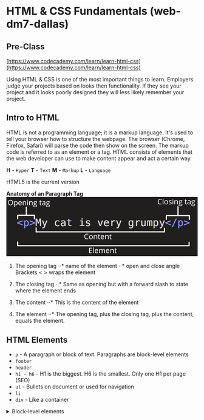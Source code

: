# HTML &amp; CSS Fundamentals (web-dm7-dallas)


## Pre-Class
[https://www.codecademy.com/learn/learn-html-css](https://www.codecademy.com/learn/learn-html-css)

Using HTML & CSS is one of the most important things to learn. Employers judge your projects based on looks then functionality. If they see your project and it looks poorly designed they will less likely remember your project.

## Intro to HTML
HTML is not a programming language; it is a markup language. It's used to tell your browser how to structure the webpage. The browser (Chrome, Firefox, Safari) will parse the code then show on the screen. The markup code is referred to as an element or a tag.
HTML consists of elements that the web developer can use to make content appear and act a certain way.


**H** - `Hyper`
**T** - `Text`
**M** - `Markup`
**L** - `Language`

HTML5 is the current version

**Anatomy of an Paragraph Tag**
![alt tag](https://raw.githubusercontent.com/McKmillions/web-dm7-dallas_html-css_fundamentals/master/img/anatomy-of-an-paragraph-element.png)

1. The opening tag
⋅⋅* name of the element
⋅⋅* open and close angle Brackets < > wraps the element

2. The closing tag
⋅⋅* Same as opening but with a forward slash to state where the element ends

3. The content
⋅⋅* This is the content of the element

4. The element
⋅⋅* The opening tag, plus the closing tag, plus the content, equals the element.



## HTML Elements
* `p` - A paragraph or block of text. Paragraphs are block-level elements
* `footer`
* `header`
* `h1 - h6` - H1 is the biggest. H6 is the smallest. Only one H1 per page (SEO)
* `ul` - Bullets on document or used for navigation
* `li`
* `div` - Like a container

<details>
<summary>Block-level elements</summary>
HTML elements are usually either "block-level" elements or "inline" elements. A block-level element occupies the entire space of its parent element (container), thereby creating a "block." Browsers typically display the block-level element with a newline both before and after the element. You can visualize them as a stack of boxes.

<address> - Contact information.
<article> - Article content.
<aside> - Aside content.
<blockquote> - Long ("block") quotation.
<canvas> - Drawing canvas.
<dd> - Describes a term in a description list.
<div> - Document division.
<dl> - Description list.
<dt> - Description list term.
<fieldset> - Field set label.
<figcaption> - Figure caption.
<figure> - Groups media content with a caption (see <figcaption>).
<footer> - Section or page footer.
<form> - Input form.
<h1>, <h2>, <h3>, <h4>, <h5>, <h6> - Heading levels 1-6.
<header> - Section or page header.
<hgroup> - Groups header information.
<hr> - Horizontal rule (dividing line).
<li> - List item.
<main> - Contains the central content unique to this document.
<nav> - Contains navigation links.
<noscript> - Content to use if scripting is not supported or turned off.
<ol> - Ordered list.
<output> - Form output.
<p> - Paragraph.
<pre> - Preformatted text.
<section> - Section of a web page.
<table> - Table.
<tfoot> - Table footer.
<ul> - Unordered list.
<video> - Video player.
</details>

<details>
<summary>Inline elements</summary>
An inline element occupies only the space bounded by the tags that define the inline element. By default, inline elements do not begin with new line.

<a> - Anchor.
<b> - Boldface.
<big> - Makes text one font size bigger.
<i> - Italicize.
<small> - Makes text one font size smaller.
<tt> - Displays text in browser's default monotype font.
<abbr> - Abbreviation.
<cite> - Reference to a creative work.
<code> - Fragment of computer code.
<dfn> - Defining instance of a term.
<em> - Text that has stress emphasis.
<kbd> - User Input
<strong> - Gives text strong importance, and is typically displayed in bold.
<samp> - Element intended to identify sample output from a computer program.
<time> - Represents either a time on a 24-hour clock or a precise date in the Gregorian calendar
<var> - A variable in a mathematical expression or a programming context.
<bdo> - (bidirectional override) is used to override the current directionality of text.
<br> - Produces a line break in text (carriage-return).
<img> - Image in the document.
<map> - Defines an image map (a clickable link area).
<object> - External resource.
<q> - Indicates that the enclosed text is a short inline quotation.
<script> - Used to embed or reference an executable script.
<span> - A generic inline container for phrasing content. Used to group elements for styling.
<sub> - A span of text that should be displayed, lower, and often smaller, than the main span of text.
<sup> - A span of text that should be displayed, higher, and often smaller, than the main span of text.
<button> - Clickable button.
<input> - Used to create interactive controls for web-based forms in order to accept data from the user.
<label> - Caption for an item in a user interface.
<select> - A control that provides a menu of options.
<textarea> - Multi-line plain-text editing control.
</details>

An example of some of the above elements:
```html
<div class="section">
	<div class="header">
		<h1>I'm a Header</h1>
	</div>
	<div>
		<h1> Heading h1 </h1>
		<h2> Heading h2 </h2>
		<h3> Heading h3 </h3>
		<h4> Heading h4 </h4>
		<h5> Heading h5 </h5>
		<h6> Heading h6 </h6>
		<p> Paragraph : This is a paragraph </p>
		<ul>
			<li> List Item </li>
			<li> List Item </li>
			<li> List Item </li>
		</ul>
	</div>
</div>
```
But this way has a bunch of div's and can be harder to read

You can increase the readability of the html by using section tags.
```html
<section>
	<header> I'm a Header </header>
	<div>
		<h1> Heading h1 </h1>
		<h2> Heading h2 </h2>
		<h3> Heading h3 </h3>
		<h4> Heading h4 </h4>
		<h5> Heading h5 </h5>
		<h6> Heading h6 </h6>
		<p> Paragraph : This is a paragraph </p>
		<ul>
			<li> List Item </li>
			<li> List Item </li>
			<li> List Item </li>
		</ul>
	</div>
</section>
```

To further increase the readability of the elements you can use Main tag to put your navigation
```html
<!DOCTYPE html>
<html>
<head>
  <title>HTML &amp; CSS Fundamentals (web-dm7-dallas)</title>
	<link rel="stylesheet" type="text/css" href="css/style.css">
</head>
<body>
<main>
  <header>
    <nav>
      <ul>
        <li></li>
      </ul>
    </nav>
  </header>
  <section>
    <div>
      <h1> Heading h1 </h1>
      <h2> Heading h2 </h2>
      <h3> Heading h3 </h3>
      <h4> Heading h4 </h4>
      <h5> Heading h5 </h5>
      <h6> Heading h6 </h6>
      <p> Paragraph : This is a paragraph </p>
      <ul>
        <li> List Item </li>
        <li> List Item </li>
        <li> List Item </li>
      </ul>
    </div>
  </section>
</main>
<footer></footer>
</body>
</html>
```

## CSS properties
* `id (#) vs class(.) and specificity`
* `width px & %`
* `height px & %`
* `background-color`
* `background-image`
* `color`
* `font-size`
* `text-align: center`
* `line-height`
* `box-model (margin, padding, border)`
* `float`
* `clear`
